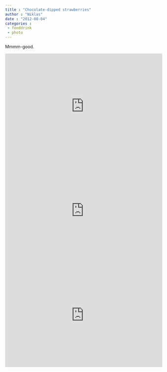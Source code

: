 ```yaml
---
title : "Chocolate-dipped strawberries"
author : "Niklas"
date : "2012-08-04"
categories : 
 - fooddrink
 - photo
---
```


Mmmm-good.

<iframe width="510" height="339" src="http://stipple.com/embed/3027441?h=339&amp;w=510" frameborder="0" marginheight="0" marginwidth="0" scrolling="no"></iframe>

<iframe width="510" height="339" src="http://stipple.com/embed/3027448?h=339&amp;layer=pivic&amp;w=510" frameborder="0" marginheight="0" marginwidth="0" scrolling="no"></iframe>

<iframe width="510" height="339" src="http://stipple.com/embed/3027463?h=339&amp;w=510" frameborder="0" marginheight="0" marginwidth="0" scrolling="no"></iframe>
